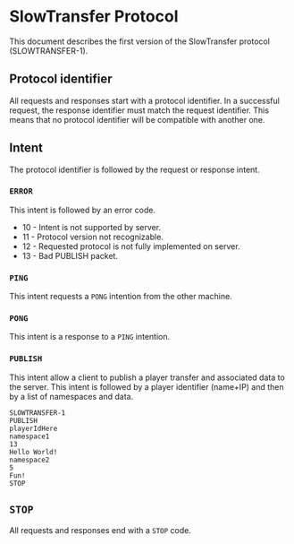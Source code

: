 # SlowTransfer Protocol

This document describes the first version of the SlowTransfer protocol (SLOWTRANSFER-1).

## Protocol identifier
All requests and responses start with a protocol identifier. In a successful request, the response identifier must match the request identifier. This means that no protocol identifier will be compatible with another one. 

## Intent
The protocol identifier is followed by the request or response intent. 

### `ERROR`
This intent is followed by an error code.

* 10 - Intent is not supported by server.
* 11 - Protocol version not recognizable.
* 12 - Requested protocol is not fully implemented on server.
* 13 - Bad PUBLISH packet.

### `PING`
This intent requests a `PONG` intention from the other machine.

### `PONG`
This intent is a response to a `PING` intention.

### `PUBLISH`
This intent allow a client to publish a player transfer and associated data to the server. This intent is followed by a player identifier (name+IP) and then by a list of namespaces and data.

```
SLOWTRANSFER-1
PUBLISH
playerIdHere
namespace1
13
Hello World!
namespace2
5
Fun!
STOP
```

## `STOP`
All requests and responses end with a `STOP` code.


